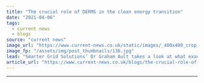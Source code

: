 ```yaml
---
title: "The crucial role of DERMS in the clean energy transition"
date: "2021-04-06"
tags: 
  - current news
  - blogs
source: "current news"
image_url: "https://www.current-news.co.uk/static/images/_400x400_crop_center-center/DERMS-system-operation-credit-SGS.jpg"
image_fp: "/assets/img/post_thumbnails/136.jpg"
lead: "Smarter Grid Solutions’ Dr Graham Ault takes a look at what exactly DERMS is, and how they could help make the energy transition smoother and more cost effective."
article_url: "https://www.current-news.co.uk/blogs/the-crucial-role-of-derms-in-the-clean-energy-transition?utm_source=rss-feeds&utm_medium=rss&utm_campaign=rss"
---
```


---
